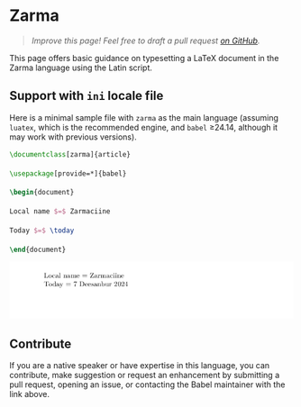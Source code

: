 # Zarma

<blockquote>
  <p><em>Improve this page! Feel free to draft a pull request <a href="https://github.com/latex3/babel/tree/docs/docs">on GitHub</a>.</em></p>
</blockquote>

This page offers basic guidance on typesetting a LaTeX document in the
Zarma language using the Latin script.

## Support with `ini` locale file

Here is a minimal sample file with `zarma` as the main language
(assuming `luatex`, which is the recommended engine, and `babel` ≥24.14,
although it may work with previous versions).

```tex
\documentclass[zarma]{article}

\usepackage[provide=*]{babel}

\begin{document}

Local name $=$ Zarmaciine

Today $=$ \today

\end{document}
```

![](../media/locale-zarma.png)

## Contribute

If you are a native speaker or have expertise in this language, you can
contribute, make suggestion or request an enhancement by submitting a
pull request, opening an issue, or contacting the Babel maintainer with
the link above.